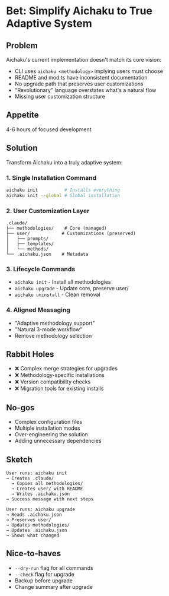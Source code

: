# Bet: Simplify Aichaku to True Adaptive System

## Problem

Aichaku's current implementation doesn't match its core vision:

- CLI uses `aichaku <methodology>` implying users must choose
- README and mod.ts have inconsistent documentation
- No upgrade path that preserves user customizations
- "Revolutionary" language overstates what's a natural flow
- Missing user customization structure

## Appetite

4-6 hours of focused development

## Solution

Transform Aichaku into a truly adaptive system:

### 1. Single Installation Command

```bash
aichaku init          # Installs everything
aichaku init --global # Global installation
```

### 2. User Customization Layer

```
.claude/
├── methodologies/    # Core (managed)
├── user/            # Customizations (preserved)
│   ├── prompts/
│   ├── templates/
│   └── methods/
└── .aichaku.json    # Metadata
```

### 3. Lifecycle Commands

- `aichaku init` - Install all methodologies
- `aichaku upgrade` - Update core, preserve user/
- `aichaku uninstall` - Clean removal

### 4. Aligned Messaging

- "Adaptive methodology support"
- "Natural 3-mode workflow"
- Remove methodology selection

## Rabbit Holes

- ❌ Complex merge strategies for upgrades
- ❌ Methodology-specific installations
- ❌ Version compatibility checks
- ❌ Migration tools for existing installs

## No-gos

- Complex configuration files
- Multiple installation modes
- Over-engineering the solution
- Adding unnecessary dependencies

## Sketch

```
User runs: aichaku init
→ Creates .claude/
  → Copies all methodologies/
  → Creates user/ with README
  → Writes .aichaku.json
→ Success message with next steps

User runs: aichaku upgrade
→ Reads .aichaku.json
→ Preserves user/
→ Updates methodologies/
→ Updates .aichaku.json
→ Shows what changed
```

## Nice-to-haves

- `--dry-run` flag for all commands
- `--check` flag for upgrade
- Backup before upgrade
- Change summary after upgrade
